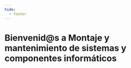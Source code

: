 ```yaml
---
hide:
  - footer
---
```


# Bienvenid@s a Montaje y mantenimiento de sistemas y componentes informáticos